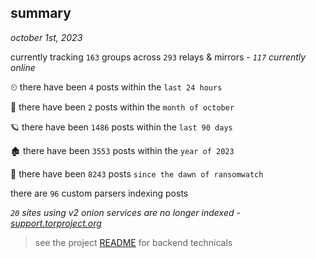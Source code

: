 
## summary
_october 1st, 2023_

currently tracking `163` groups across `293` relays & mirrors - _`117` currently online_

⏲ there have been `4` posts within the `last 24 hours`

🦈 there have been `2` posts within the `month of october`

🪐 there have been `1486` posts within the `last 90 days`

🏚 there have been `3553` posts within the `year of 2023`

🦕 there have been `8243` posts `since the dawn of ransomwatch`

there are `96` custom parsers indexing posts

_`20` sites using v2 onion services are no longer indexed - [support.torproject.org](https://support.torproject.org/onionservices/v2-deprecation/)_

> see the project [README](https://github.com/joshhighet/ransomwatch#ransomwatch--) for backend technicals
